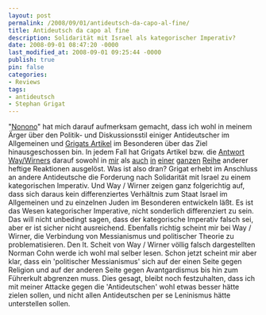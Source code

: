 ```yaml
---
layout: post
permalink: /2008/09/01/antideutsch-da-capo-al-fine/
title: Antideutsch da capo al fine
description: Solidarität mit Israel als kategorischer Imperativ?
date: 2008-09-01 08:47:20 -0000
last_modified_at: 2008-09-01 09:25:44 -0000
publish: true
pin: false
categories:
- Reviews
tags:
- antideutsch
- Stephan Grigat
---
```

"[Nonono](https://minimeta.de/2008/08/leninisten-mit-klappe/#comments "Minimeta Material: Kommentare zu Leninisten mit Klappe")" hat mich darauf aufmerksam gemacht, dass ich wohl in meinem Ärger über den Politik- und Diskussionsstil einiger Antideutscher im Allgemeinen und [Grigats Artikel](http://jungle-world.com/artikel/2008/32/22377.html "Jungle Word: Dossier von Stephan Grigat") im Besonderen über das Ziel hinausgeschossen bin. In jedem Fall hat Grigats Artikel bzw. die [Antwort Way/Wirners](http://jungle-world.com/artikel/2008/33/22445.html "Jungle Word: Way / Wirner") darauf sowohl in [mir](https://minimeta.de/2008/08/strikes-back/ "Minimeta Material: Antideuschland strikes back") als [auch](http://www.google.de/search?q=way+wirner+juden+als+n%C3%BCtzliche+idioten "Google: way wirner juden als nützliche idioten") [in](http://jungle-world.com/artikel/2008/34/22487.html#c "Jungle World: Kommentare zu Scheit: Eleminierung der Widersprüche") [einer](http://jungle-world.com/artikel/2008/34/22461.html "Jungle World: Leserbriefe") [ganzen](http://ingoway.wordpress.com/2008/08/15/dialektischer-antizionismus-oder-juden-als-nutzliche-idioten/ "Blog von Ingo Way") [Reihe](http://waiting.blogsport.de/2008/08/14/kein-sex-mit-dem-ex-ii-exkommunikation-und-instrumentalisierung-2/ "Wartezeit überbrücken bis zum Communismus: Kein Sex mit dem Ex 2") anderer heftige Reaktionen ausgelöst. Was ist also dran? Grigat erhebt im Anschluss an andere Antideutsche die Forderung nach Solidarität mit Israel zu einem kategorischen Imperativ. Und Way / Wirner zeigen ganz folgerichtig auf, dass sich daraus kein differenziertes Verhältnis zum Staat Israel im Allgemeinen und zu einzelnen Juden im Besonderen entwickeln läßt. Es ist das Wesen kategorischer Imperative, nicht sonderlich differenziert zu sein. Das will nicht unbedingt sagen, dass der kategorische Imperativ falsch sei, aber er ist sicher nicht ausreichend. Ebenfalls richtig scheint mir bei Way / Wirner, die Verbindung von Messianismus und politischer Theorie zu problematisieren. Den lt. Scheit von Way / Wirner völlig falsch dargestellten Norman Cohn werde ich wohl mal selber lesen. Schon jetzt scheint mir aber klar, dass ein 'politischer Messianismus' sich auf der einen Seite gegen Religion und auf der anderen Seite gegen Avantgardismus bis hin zum Führerkult abgrenzen muss. Dies gesagt, bleibt noch festzuhalten, dass ich mit meiner Attacke gegen die 'Antideutschen' wohl etwas besser hätte zielen sollen, und nicht allen Antideutschen per se Leninismus hätte unterstellen sollen.
